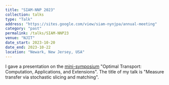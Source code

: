 ```yaml
---
title: "SIAM-NNP 2023"
collection: talks
type: "Talk"
address: "https://sites.google.com/view/siam-nynjpa/annual-meeting"
category: "past"
permalink: /talks/SIAM-NNP23
venue: "NJIT"
date_start: 2023-10-20
date_end: 2023-10-22
location: "Newark, New Jersey, USA"
---
```


I gave a presentation on the [mini-symposium](https://sites.google.com/view/siam-nynjpa/annual-meeting/program) "Optimal Transport: Computation, Applications, and Extensions". The title of my talk is "Measure transfer via stochastic slicing and matching". 
